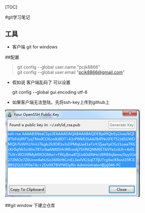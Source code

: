[TOC]

#git学习笔记

## 工具
- 客户端 git for windows 

##配置

>git config --global user.name "pcjk8866"  
git config --global user.email "pcjk8866@gmail.com"

- 假如说 客户端乱码了 可以设置 

	git config --global gui.encoding utf-8

- 如果客户端无法登陆，先将ssh-key上传到github上

![ssh-key](_img/3.png "ssh-key")

##git window 下建立仓库